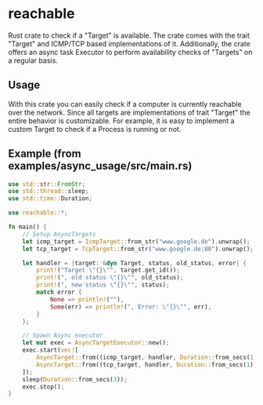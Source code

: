 # reachable

Rust crate to check if a "Target" is available. The crate comes with the trait
"Target" and ICMP/TCP based implementations of it. Additionally, the crate offers
an async task Executor to perform availability checks of "Targets" on a regular basis.

## Usage

With this crate you can easily check if a computer is currently reachable over the network.
Since all targets are implementations of trait "Target" the entire behavior is customizable.
For example, it is easy to implement a custom Target to check if a Process is
running or not.

## Example (from examples/async_usage/src/main.rs)

```rust
use std::str::FromStr;
use std::thread::sleep;
use std::time::Duration;

use reachable::*;

fn main() {
    // Setup AsyncTargets
    let icmp_target = IcmpTarget::from_str("www.google.de").unwrap();
    let tcp_target = TcpTarget::from_str("www.google.de:80").unwrap();

    let handler = |target: &dyn Target, status, old_status, error| {
        print!("Target \"{}\"", target.get_id());
        print!(", old status \"{}\"", old_status);
        print!(", new status \"{}\"", status);
        match error {
            None => println!(""),
            Some(err) => println!(", Error: \"{}\"", err),
        }
    };

    // Spawn Async executor
    let mut exec = AsyncTargetExecutor::new();
    exec.start(vec![
        AsyncTarget::from((icmp_target, handler, Duration::from_secs(1))),
        AsyncTarget::from((tcp_target, handler, Duration::from_secs(1))),
    ]);
    sleep(Duration::from_secs(3));
    exec.stop();
}
```
